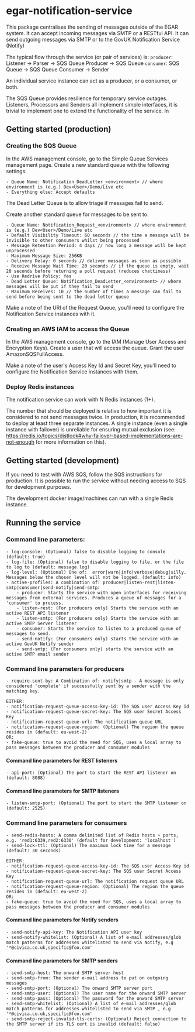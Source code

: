 # egar-notification-service
This package centralises the sending of messages outside of the EGAR system.
It can accept incoming messages via SMTP or a RESTful API.
It can send outgoing messages via SMTP or to the GovUK Notification Service (Notify)

The typical flow through the service (or pair of services) is:
```producer```: Listener -> Parser -> SQS Queue Producer -> SQS Queue
```consumer```: SQS Queue -> SQS Queue Consumer -> Sender

An individual service instance can act as a producer, or a consumer, or both.


The SQS Queue provides resilience for temporary service outages.
Listeners, Processors and Senders all implement simple interfaces, it is trivial to implement one to extend the functionality of the service.
In

## Getting started (production)
### Creating the SQS Queue
In the AWS management console, go to the Simple Queue Services management page.
Create a new standard queue with the following settings:
```
- Queue Name: Notification_DeadLetter_<environment> // where environment is (e.g.) Dev<User>/Demo/Live etc
- Everything else: Accept defaults
```
The Dead Letter Queue is to allow triage if messages fail to send.

Create another standard queue for messages to be sent to:

```
- Queue Name: Notification_Request_<environment> // where environment is (e.g.) Dev<User>/Demo/Live etc
- Default Visibility Timeout: 60 seconds // the time a message will be invisible to other consumers whilst being processed
- Message Retention Period: 4 days // how long a message will be kept unprocessed
- Maximum Message Size: 256KB
- Delivery Delay: 0 seconds // deliver messages as soon as possible
- Receive Message Wait Time: 20 seconds // if the queue is empty, wait 20 seconds before returning a poll request (reduces chattiness)
- Use Redrive Policy: Yes
- Dead Letter Queue: Notification_DeadLetter_<environment> // where messages will be put if they fail to send
- Maximum Receives: 10 // the number of times a message can fail to send before being sent to the dead letter queue
```
Make a note of the URI of the Request Queue, you'll need to configure the Notification Service instances with it.

### Creating an AWS IAM to access the Queue
In the AWS management console, go to the IAM (Manage User Access and Encryption Keys).
Create a user that will access the queue. Grant the user AmazonSQSFullAccess.

Make a note of the user's Access Key Id and Secret Key, you'll need to configure the Notification Service instances with them.

### Deploy Redis instances
The notification service can work with N Redis instances (1+).

The number that should be deployed is relative to how important it is considered to not send messages twice.
In production, it is recommended to deploy at least three separate instances. A single instance (even a single instance with failover) is unreliable for ensuring mutual exclusion (see: https://redis.io/topics/distlock#why-failover-based-implementations-are-not-enough for more information on this).

## Getting started (development)
If you need to test with AWS SQS, follow the SQS instructions for production.
It is possible to run the service without needing access to SQS for development purposes.

The development docker image/machines can run with a single Redis instance.


## Running the service
### Command line parameters:
```
- log-console: (Optional) false to disable logging to console (default: true)
- log-file: (Optional) false to disable logging to file, or the file to log to (default: message.log)
- log-level: (Optional) One of:  error|warn|info|verbose|debug|silly. Messages below the chosen level will not be logged. (default: info)
- active-profiles: A combination of: producer|listen-rest|listen-smtp|consumer|send-notify|send-smtp:
    - producer: Starts the service with open interfaces for receiving messages from external services. Produces a queue of messages for a 'consumer' to process.
    - listen-rest: (For producers only) Starts the service with an active REST API listener
    - listen-smtp: (For producers only) Starts the service with an active SMTP Server listener
    - consumer: Starts the service to listen to a produced queue of messages to send.
    - send-notify: (For consumers only) starts the service with an active GovUK Notify sender
    - send-smtp: (For consumers only) starts the service with an active SMTP email sender
```
### Command line parameters for producers
```
- require-sent-by: A Combination of: notify|smtp - A message is only considered 'complete' if successfully sent by a sender with the matching key.

EITHER:
- notification-request-queue-access-key-id: The SQS user Access Key id
- notification-request-queue-secret-key: The SQS user Secret Access Key
- notification-request-queue-url: The notification queue URL
- notification-request-queue-region: (Optional) The region the queue resides in (default: eu-west-2)
OR:
- fake-queue: true to avoid the need for SQS, uses a local array to pass messages between the producer and consumer modules
```
#### Command line parameters for REST listeners
```
- api-port: (Optional) The port to start the REST API listener on (default: 8088)
```
#### Command line parameters for SMTP listeners
```
- listen-smtp-port: (Optional) The port to start the SMTP listener on (default: 2525)
```

### Command line parameters for consumers
```
- send-redis-hosts: A comma delimited list of Redis hosts + ports, e.g. 'red1:6339,red2:6330' (default for development: 'localhost')
- send-lock-ttl: (Optional) The maximum lock time for a message (default: 30 seconds)

EITHER:
- notification-request-queue-access-key-id: The SQS user Access Key id
- notification-request-queue-secret-key: The SQS user Secret Access Key
- notification-request-queue-url: The notification request queue URL
- notification-request-queue-region: (Optional) The region the queue resides in (default: eu-west-2)
OR:
- fake-queue: true to avoid the need for SQS, uses a local array to pass messages between the producer and consumer modules
```

#### Command line parameters for Notify senders
```
- send-notify-api-key: The Notification API user key
- send-notify-whitelist: (Optional) A list of e-mail addresses/glob match patterns for addresses whitelisted to send via Notify, e.g '*@civica.co.uk,specific@foo.com'
```

#### Command line parameters for SMTP senders
```
- send-smtp-host: The onward SMTP server host
- send-smtp-from: The sender e-mail address to put on outgoing messages
- send-smtp-port: (Optional) The onward SMTP server port
- send-smtp-user: (Optional) The user name for the onward SMTP server
- send-smtp-pass: (Optional) The password for the onward SMTP server
- send-smtp-whitelist: (Optional) A list of e-mail addresses/glob match patterns for addresses whitelisted to send via SMTP , e.g '*@civica.co.uk,specific@foo.com'
- send-smtp-reject-invalid-tls-certs: (Optional) Reject connection to the SMTP server if its TLS cert is invalid (default: false)
```
